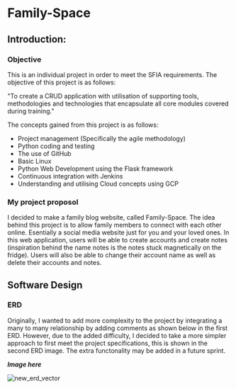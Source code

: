 #   **Family-Space**

## Introduction: 
### Objective

This is an individual project in order to meet the SFIA requirements. The objective of this project is as follows: 

"To create a CRUD application with utilisation of supporting tools,
methodologies and technologies that encapsulate all core modules
covered during training." 

The concepts gained from this project is as follows: 
- Project management (Specifically the agile methodology)
- Python coding and testing
- The use of GitHub
- Basic Linux
- Python Web Development using the Flask framework
- Continuous integration with Jenkins
- Understanding and utilising Cloud concepts using GCP


### My project proposol 
I decided to make a family blog website, called Family-Space. The idea behind this project is to allow family members to connect
with each other online. Esentially a social media website just for you and your loved ones. In this web application,
users will be able to create accounts and create notes (inspiration behind the name notes is the notes stuck magnetically on the fridge).
Users will also be able to change their account name as well as delete their accounts and notes.  

## Software Design
### ERD
Originally, I wanted to add more complexity to the project by integrating a many to many relationship by adding comments as shown below in the first ERD. However, due to the added difficulty, I decided to take a more simpler approach to first meet the project specifications, this is shown in the second ERD image. The extra functonality may be added in a future sprint.

***Image here***

![new_erd_vector](https://user-images.githubusercontent.com/73299366/103468965-b9859e00-4d56-11eb-836d-fe1f62ebc66b.png)
